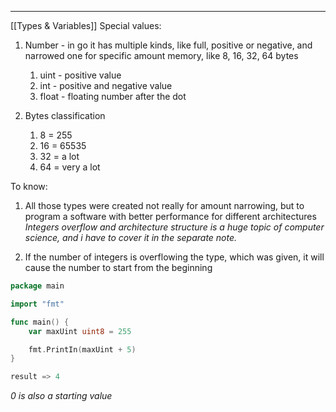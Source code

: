 ***
[[Types & Variables]]
Special values: 
1. Number - in go it has multiple kinds, like full, positive or negative, and narrowed one for specific amount memory, like 8, 16, 32, 64 bytes 
	1. uint - positive value 
	2. int - positive and negative value
	3. float - floating number after the dot 

2. Bytes classification 
	1. 8 = 255
	2. 16 = 65535
	3. 32 = a lot
	4. 64 = very a lot 

To know:
1. All those types were created not really for amount narrowing, but to program a software with better performance for different architectures
\
*Integers overflow and architecture structure is a huge topic of computer science, and i have to cover it in the separate note.*

2. If the number of integers is overflowing the type, which was given, it will cause the number to start from the beginning
```go 
package main 

import "fmt"

func main() {
	var maxUint uint8 = 255

	fmt.PrintIn(maxUint + 5)
}

result => 4 
```
*0 is also a starting value*

